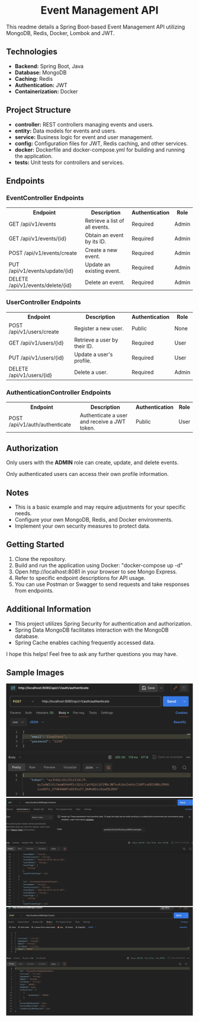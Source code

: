 <h1 align="center">Event Management API</h1>

<p>This readme details a Spring Boot-based Event Management API utilizing MongoDB, Redis, Docker, Lombok and JWT.</p>

<h2>Technologies</h2>

<ul>
  <li><strong>Backend:</strong> Spring Boot, Java</li>
  <li><strong>Database:</strong> MongoDB</li>
  <li><strong>Caching:</strong> Redis</li>
  <li><strong>Authentication:</strong> JWT</li>
  <li><strong>Containerization:</strong> Docker</li>
</ul>

<h2>Project Structure</h2>

<ul>
  <li><strong>controller:</strong> REST controllers managing events and users.</li>
  <li><strong>entity:</strong> Data models for events and users.</li>
  <li><strong>service:</strong> Business logic for event and user management.</li>
  <li><strong>config:</strong> Configuration files for JWT, Redis caching, and other services.</li>
  <li><strong>docker:</strong> Dockerfile and docker-compose.yml for building and running the application.</li>
  <li><strong>tests:</strong> Unit tests for controllers and services.</li>
</ul>

<h2>Endpoints</h2>

<h3>EventController Endpoints</h3>

<table>
  <tr>
    <th>Endpoint</th>
    <th>Description</th>
    <th>Authentication</th>
    <th>Role</th>
  </tr>
  <tr>
    <td>GET /api/v1/events</td>
    <td>Retrieve a list of all events.</td>
    <td>Required</td>
    <td>Admin</td>
  </tr>
  <tr>
    <td>GET /api/v1/events/{id}</td>
    <td>Obtain an event by its ID.</td>
    <td>Required</td>
    <td>Admin</td>
  </tr>
  <tr>
    <td>POST /api/v1/events/create</td>
    <td>Create a new event.</td>
    <td>Required</td>
    <td>Admin</td>
  </tr>
  <tr>
    <td>PUT /api/v1/events/update/{id}</td>
    <td>Update an existing event.</td>
    <td>Required</td>
    <td>Admin</td>
  </tr>
  <tr>
    <td>DELETE /api/v1/events/delete/{id}</td>
    <td>Delete an event.</td>
    <td>Required</td>
    <td>Admin</td>
  </tr>
</table>

<h3>UserController Endpoints</h3>

<table>
  <tr>
    <th>Endpoint</th>
    <th>Description</th>
    <th>Authentication</th>
    <th>Role</th>
  </tr>
  <tr>
    <td>POST /api/v1/users/create</td>
    <td>Register a new user.</td>
    <td>Public</td>
    <td>None</td>
  </tr>
  <tr>
    <td>GET /api/v1/users/{id}</td>
    <td>Retrieve a user by their ID.</td>
    <td>Required</td>
    <td>User</td>
  </tr>
  <tr>
    <td>PUT /api/v1/users/{id}</td>
    <td>Update a user's profile.</td>
    <td>Required</td>
    <td>User</td>
  </tr>
  <tr>
    <td>DELETE /api/v1/users/{id}</td>
    <td>Delete a user.</td>
    <td>Required</td>
    <td>Admin</td>
  </tr>
</table>

<h3>AuthenticationController Endpoints</h3>

<table>
  <tr>
    <th>Endpoint</th>
    <th>Description</th>
    <th>Authentication</th>
    <th>Role</th>
  </tr>

  <tr>
    <td>POST /api/v1/auth/authenticate</td>
    <td>Authenticate a user and receive a JWT token.</td>
    <td>Public</td>
    <td>User</td>
  </tr>
</table>


<h2>Authorization</h2>

<p>Only users with the <strong>ADMIN</strong> role can create, update, and delete events.</p>
<p>Only authenticated users can access their own profile information.</p>

<h2>Notes</h2>

<ul>
  <li>This is a basic example and may require adjustments for your specific needs.</li>
  <li>Configure your own MongoDB, Redis, and Docker environments.</li>
  <li>Implement your own security measures to protect data.</li>
</ul>

<h2>Getting Started</h2>

1. Clone the repository.
2. Build and run the application using Docker: "docker-compose up -d"
3. Open http://localhost:8081 in your browser to see Mongo Express.
4. Refer to specific endpoint descriptions for API usage.
5. You can use Postman or Swagger to send requests and take responses from endpoints.

<h2>Additional Information</h2>

<ul>
  <li>This project utilizes Spring Security for authentication and authorization.</li>
  <li>Spring Data MongoDB facilitates interaction with the MongoDB database.</li>
  <li>Spring Cache enables caching frequently accessed data.</li>
</ul>


I hope this helps! Feel free to ask any further questions you may have.

## Sample Images

![Authorization](images/auth.png)
![Retrieving all events](images/events.png)
![Creating User](images/user_create.png)

